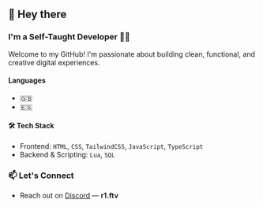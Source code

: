 ## 👋 Hey there

### I'm a Self-Taught Developer 👩‍💻

Welcome to my GitHub! I'm passionate about building clean, functional, and creative digital experiences.

#### Languages
- 🇬🇧
- 🇪🇸

#### 🛠️ Tech Stack
- Frontend: `HTML`, `CSS`, `TailwindCSS`, `JavaScript`, `TypeScript`
- Backend & Scripting: `Lua`, `SQL`

### 📫 Let's Connect
- Reach out on [Discord](https://discord.com/users/1335244024843472896) — **r1.ftv**
